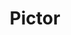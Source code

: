 ---
title: "Pictor"
hashtag: pictor
borders:
  - Caelum
  - Carina
  - Columba
  - Dorado
  - Puppis
  - Volans
layout: hashtag
tags:
  - Constellation
---